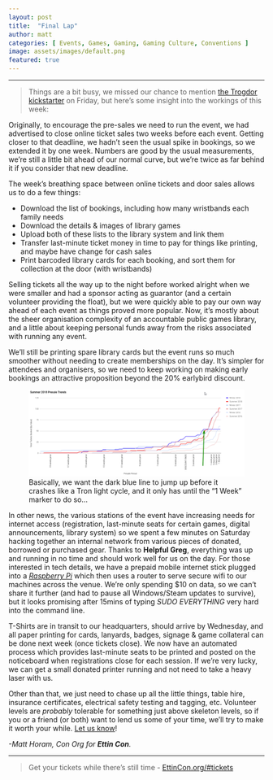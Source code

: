 ```yaml
---
layout: post
title:  "Final Lap"
author: matt
categories: [ Events, Games, Gaming, Gaming Culture, Conventions ]
image: assets/images/default.png
featured: true
---
```


<section name="ed6f" class="section section--body section--first"><div class="section-divider"><hr class="section-divider"></div><div class="section-content"><div class="section-inner sectionLayout--insetColumn"><blockquote name="42e3" id="42e3" class="graf graf--blockquote graf-after--h3">Things are a bit busy, we missed our chance to mention <a href="https://www.kickstarter.com/projects/1999933720/trogdor-the-board-game" data-href="https://www.kickstarter.com/projects/1999933720/trogdor-the-board-game" class="markup--anchor markup--blockquote-anchor" rel="noopener" target="_blank">the Trogdor kickstarter</a> on Friday, but here’s some insight into the workings of this week:</blockquote><p name="f7b1" id="f7b1" class="graf graf--p graf-after--blockquote">Originally, to encourage the pre-sales we need to run the event, we had advertised to close online ticket sales two weeks before each event. Getting closer to that deadline, we hadn’t seen the usual spike in bookings, so we extended it by one week. Numbers are good by the usual measurements, we’re still a little bit ahead of our normal curve, but we’re twice as far behind it if you consider that new deadline.</p><p name="8200" id="8200" class="graf graf--p graf-after--p">The week’s breathing space between online tickets and door sales allows us to do a few things:</p><ul class="postList"><li name="41fa" id="41fa" class="graf graf--li graf-after--p">Download the list of bookings, including how many wristbands each family needs</li><li name="ae83" id="ae83" class="graf graf--li graf-after--li">Download the details &amp; images of library games</li><li name="9671" id="9671" class="graf graf--li graf-after--li">Upload both of these lists to the library system and link them</li><li name="fafc" id="fafc" class="graf graf--li graf-after--li">Transfer last-minute ticket money in time to pay for things like printing, and maybe have change for cash sales</li><li name="357c" id="357c" class="graf graf--li graf-after--li">Print barcoded library cards for each booking, and sort them for collection at the door (with wristbands)</li></ul><p name="5da7" id="5da7" class="graf graf--p graf-after--li">Selling tickets all the way up to the night before worked alright when we were smaller and had a sponsor acting as guarantor (and a certain volunteer providing the float), but we were quickly able to pay our own way ahead of each event as things proved more popular. Now, it’s mostly about the sheer organisation complexity of an accountable public games library, and a little about keeping personal funds away from the risks associated with running any event.</p><p name="a8b9" id="a8b9" class="graf graf--p graf-after--p">We’ll still be printing spare library cards but the event runs so much smoother without needing to create memberships on the day. It’s simpler for attendees and organisers, so we need to keep working on making early bookings an attractive proposition beyond the 20% earlybird discount.</p>

<figure name="9b84" id="9b84" class="graf graf--figure graf-after--p"><img class="graf-image" data-image-id="1*H7jLYDLy5fLtzVfel5aqpg.png" data-width="1278" data-height="517" src="../assets/images/15.png"><figcaption class="imageCaption">Basically, we want the dark blue line to jump up before it crashes like a Tron light cycle, and it only has until the “1 Week” marker to do so…</figcaption></figure>

<p name="05b7" id="05b7" class="graf graf--p graf-after--figure">In other news, the various stations of the event have increasing needs for internet access (registration, last-minute seats for certain games, digital announcements, library system) so we spent a few minutes on Saturday hacking together an internal network from various pieces of donated, borrowed or purchased gear. Thanks to <strong class="markup--strong markup--p-strong">Helpful Greg</strong>, everything was up and running in no time and should work well for us on the day. For those interested in tech details, we have a prepaid mobile internet stick plugged into a <a href="https://www.raspberrypi.org" data-href="https://www.raspberrypi.org" class="markup--anchor markup--p-anchor" rel="noopener" target="_blank"><em class="markup--em markup--p-em">Raspberry Pi</em></a> which then uses a router to serve secure wifi to our machines across the venue. We’re only spending $10 on data, so we can’t share it further (and had to pause all Windows/Steam updates to survive), but it looks promising after 15mins of typing <em class="markup--em markup--p-em">SUDO EVERYTHING </em>very hard into the command line.</p><p name="7d6a" id="7d6a" class="graf graf--p graf-after--p">T-Shirts are in transit to our headquarters, should arrive by Wednesday, and all paper printing for cards, lanyards, badges, signage &amp; game collateral can be done next week (once tickets close). We now have an automated process which provides last-minute seats to be printed and posted on the noticeboard when registrations close for each session. If we’re very lucky, we can get a small donated printer running and not need to take a heavy laser with us.</p><p name="697a" id="697a" class="graf graf--p graf-after--p">Other than that, we just need to chase up all the little things, table hire, insurance certificates, electrical safety testing and tagging, etc. Volunteer levels are <em class="markup--em markup--p-em">probably</em> tolerable for something just above skeleton levels, so if you or a friend (or both) want to lend us some of your time, we’ll try to make it worth your while. <a href="https://EttinCon.org/volunteer" data-href="https://EttinCon.org/volunteer" class="markup--anchor markup--p-anchor" rel="noopener" target="_blank">Let us know</a>!</p><p name="f74c" id="f74c" class="graf graf--p graf-after--p graf--trailing"><em class="markup--em markup--p-em">-Matt Horam, Con Org for </em><strong class="markup--strong markup--p-strong"><em class="markup--em markup--p-em">Ettin Con</em></strong><em class="markup--em markup--p-em">.</em></p></div></div></section><section name="a4e4" class="section section--body section--last"><div class="section-divider"><hr class="section-divider"></div><div class="section-content"><div class="section-inner sectionLayout--insetColumn"><blockquote name="b256" id="b256" class="graf graf--blockquote graf--leading graf--trailing">Get your tickets while there’s still time - <a href="https://EttinCon.org/#tickets" data-href="https://EttinCon.org/#tickets" class="markup--anchor markup--blockquote-anchor" rel="noopener" target="_blank">EttinCon.org/#tickets</a></blockquote></div></div></section>